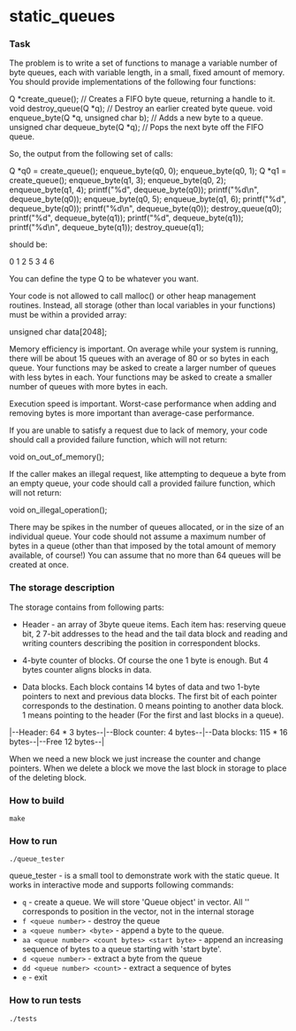 # static_queues
### Task

The problem is to write a set of functions to manage a variable number of byte queues, each with variable length, in a small, fixed amount of memory. You should provide implementations of the following four functions:

Q *create_queue(); // Creates a FIFO byte queue, returning a handle to it.
void destroy_queue(Q *q); // Destroy an earlier created byte queue.
void enqueue_byte(Q *q, unsigned char b); // Adds a new byte to a queue.
unsigned char dequeue_byte(Q *q); // Pops the next byte off the FIFO queue.

So, the output from the following set of calls:

Q *q0 = create_queue();
enqueue_byte(q0, 0);
enqueue_byte(q0, 1);
Q *q1 = create_queue();
enqueue_byte(q1, 3);
enqueue_byte(q0, 2);
enqueue_byte(q1, 4);
printf("%d", dequeue_byte(q0));
printf("%d\n", dequeue_byte(q0));
enqueue_byte(q0, 5);
enqueue_byte(q1, 6);
printf("%d", dequeue_byte(q0));
printf("%d\n", dequeue_byte(q0));
destroy_queue(q0);
printf("%d", dequeue_byte(q1));
printf("%d", dequeue_byte(q1));
printf("%d\n", dequeue_byte(q1));
destroy_queue(q1);

should be:

0 1
2 5
3 4 6

You can define the type Q to be whatever you want.

Your code is not allowed to call malloc() or other heap management routines.
Instead, all storage (other than local variables in your functions) must be within a provided array:

unsigned char data[2048];

Memory efficiency is important. On average while your system is running, there will be about 15 queues with an average of 80 or so bytes in each queue. Your functions may be asked to create a larger number of queues with less bytes in each. Your functions may be asked to create a smaller number of queues with more bytes in each.

Execution speed is important. Worst-case performance when adding and removing bytes is more important than average-case performance.

If you are unable to satisfy a request due to lack of memory, your code should call a provided failure function, which will not return:

void on_out_of_memory();

If the caller makes an illegal request, like attempting to dequeue a byte from an empty queue, your code should call a provided failure function, which will not return:

void on_illegal_operation();

There may be spikes in the number of queues allocated, or in the size of an individual queue. Your code should not assume a maximum number of bytes in a queue (other than that imposed by the total amount of memory available, of course!) You can assume that no more than 64 queues will be created at once.


### The storage description
The storage contains from following parts:

* Header - an array of 3byte queue items. Each item  has: reserving queue bit, 2 7-bit addresses to the head and the tail data block and reading and writing counters describing the position in correspondent blocks.

* 4-byte counter of blocks. Of course the one 1 byte is enough. But 4 bytes counter aligns blocks in data.

* Data blocks. Each block contains 14 bytes of data and two 1-byte pointers to next and previous  data blocks. The first bit of each pointer corresponds to the destination. 0 means pointing to another data block. 1 means pointing to the header (For the first and last blocks in a queue).

|--Header: 64 * 3 bytes--|--Block counter: 4 bytes--|--Data blocks: 115 * 16 bytes--|--Free 12 bytes--|

When we need a new block we just increase the counter and change pointers. 
When we delete a block we move the last block in storage to place of the deleting block.

### How to build
`make`

### How to run

`./queue_tester` 

queue_tester - is a small tool to demonstrate work with the static queue.
It works in interactive mode and supports following commands:

 * `q` - create a queue. We will store 'Queue object' in vector. All '<queue number>' corresponds to  position in the vector, not in the internal storage
 * `f <queue number>` - destroy the queue
 * `a <queue number> <byte>` - append a byte to the queue.
 * `aa <queue number> <count bytes> <start byte>` - append an increasing sequence of bytes to a queue starting with 'start byte'.
 * `d <queue number>` - extract a byte from the queue
 * `dd <queue number> <count>` - extract a sequence of bytes
 * `e` - exit

### How to run tests

`./tests`
 